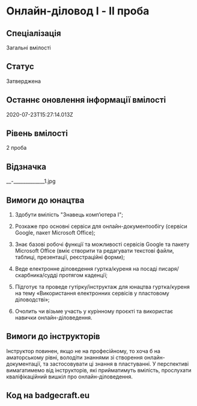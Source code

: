 # Онлайн-діловод I - ІІ проба

## Спеціалізація

Загальні вмілості

## Статус

Затверджена

## Останнє оновлення інформації вмілості

2020-07-23T15:27:14.013Z

## Рівень вмілості

2 проба

## Відзначка

__-_____________1.jpg

## Вимоги до юнацтва

<ol><li><p>Здобути вмілість "Знавець комп’ютера I";</p></li><li><p>Розкаже про основні сервіси для онлайн-документообігу (сервіси Google, пакет Microsoft Office);</p></li><li><p>Знає базові робочі функції та можливості сервісів Google та пакету Microsoft Office (вміє створити та редагувати текстові файли, таблиці, презентації, реєстраційні форми);</p></li><li><p>Веде електронне діловедення гуртка/куреня на посаді писаря/скарбника/судді протягом каденції;</p></li><li><p>Підготує та проведе гутірку/інструктаж для юнацтва гуртка/куреня на тему «Використання електронних сервісів у пластовому діловодстві»;</p></li><li><p>Очолить чи візьме участь у курінному проєкті та використає навички онлайн-діловедення.</p></li></ol>

## Вимоги до інструкторів

Інструктор повинен, якщо не на професійному, то хоча б на аматорському рівні, володіти знаннями зі створення онлайн-документації, та застосовувати ці знання в пластуванні. У перспективі вимагатимемо від інструкторів, які прийматимуть вмілість, прослухати кваліфікаційний вишкіл про онлайн-діловедення.

## Код на badgecraft.eu

